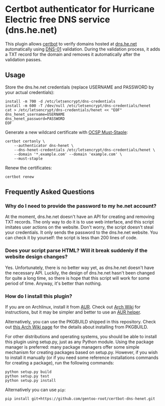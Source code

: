 Certbot authenticator for Hurricane Electric free DNS service (dns.he.net)
==========================================================================

This plugin allows [certbot](https://github.com/certbot/certbot) to verify domains hosted at [dns.he.net](https://dns.he.net/) automatically using [DNS-01](https://docs.certifytheweb.com/docs/dns-validation.html) validation. During the validation process, it adds a TXT record for the domain and removes it automatically after the validation passes.

Usage
-----

Store the dns.he.net credentials (replace USERNAME and PASSWORD by your actual credentials):

    install -m 700 -d /etc/letsencrypt/dns-credentials
    install -m 600 -T /dev/null /etc/letsencrypt/dns-credentials/henet
    cat > /etc/letsencrypt/dns-credentials/henet << "EOF"
    dns_henet_username=USERNAME
    dns_henet_password=PASSWORD
    EOF

Generate a new wildcard certificate with [OCSP Must-Staple](https://scotthelme.co.uk/ocsp-must-staple/):

    certbot certonly \
        --authenticator dns-henet \
        --dns-henet-credentials /etc/letsencrypt/dns-credentials/henet \
        --domain '*.example.com' --domain 'example.com' \
        --must-staple

Renew the certificates:

    certbot renew

Frequently Asked Questions
--------------------------

### Why do I need to provide the password to my he.net account?

At the moment, dns.he.net doesn't have an API for creating and removing TXT records. The only way to do it is to use web interface, and this script imitates user actions on the website. Don't worry, the script doesn't steal your credentials. It only sends the password to the dns.he.net website. You can check it by yourself: the script is less than 200 lines of code.

### Does your script parse HTML? Will it break suddenly if the website design changes?

Yes. Unfortunately, there is no better way yet, as dns.he.net doesn't have the necessary API. Luckily, the design of dns.he.net hasn't been changed for quite a long time, so there is hope that this script will work for some period of time. Anyway, it's better than nothing.

### How do I install this plugin?

If you are on Archlinux, install it from [AUR](https://aur.archlinux.org/packages/certbot-dns-henet-git/). Check out [Arch Wiki](https://wiki.archlinux.org/index.php/Arch_User_Repository#Installing_packages) for instructions, but it may be simpler and better to use an [AUR helper](https://wiki.archlinux.org/index.php/AUR_helpers).

Alternatively, you can use the PKGBUILD shipped in this repository. Check out [this Arch Wiki page](https://wiki.archlinux.org/index.php/makepkg#Usage) for the details about installing from PKGBUILD.

For other distributions and operating systems, you should be able to install this plugin using setup.py, just as any Python module. Using the package manager is preferred: many package managers offer some simple mechanism for creating packages based on setup.py. However, if you wish to install it manually (or if you need some reference installations commands for creating a package), run the following commands:

    python setup.py build
    python setup.py test
    python setup.py install


Alternatively you can use `pip`:

    pip install git+https://github.com/gentoo-root/certbot-dns-henet.git
